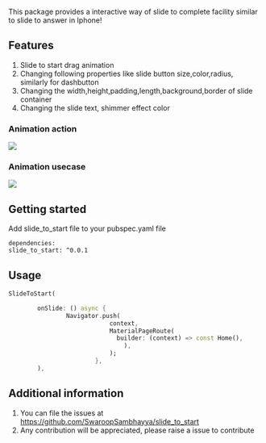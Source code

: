 This package provides a interactive way of slide to complete facility similar to slide to answer in Iphone!

## Features

1. Slide to start drag animation
2. Changing following properties like slide button size,color,radius, similarly for dashbutton
3. Changing the width,height,padding,length,background,border of slide container
4. Changing the slide text, shimmer effect color

### Animation action

<img src="https://user-images.githubusercontent.com/31922733/217453687-7e351fba-bdb3-4ef3-9bb3-c4ad6dd727a1.gif">

### Animation usecase

<img src="https://user-images.githubusercontent.com/31922733/217453740-3193b2a6-234c-4686-b637-adc181418def.gif">

## Getting started

Add slide_to_start file to your pubspec.yaml file

```
dependencies:
slide_to_start: ^0.0.1

```

## Usage

```dart
SlideToStart(

        onSlide: () async {
                Navigator.push(
                            context,
                            MaterialPageRoute(
                              builder: (context) => const Home(),
                                ),
                            );
                        },
        ),
```

## Additional information

1. You can file the issues at https://github.com/SwaroopSambhayya/slide_to_start
2. Any contribution will be appreciated, please raise a issue to contribute
